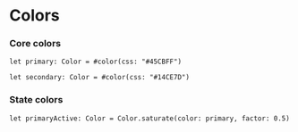 # Colors

### Core colors

```tokens
let primary: Color = #color(css: "#45CBFF")
```

```tokens
let secondary: Color = #color(css: "#14CE7D")
```

### State colors

```tokens
let primaryActive: Color = Color.saturate(color: primary, factor: 0.5)
```


